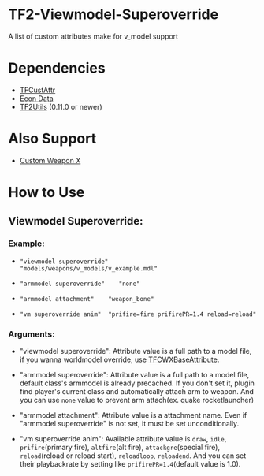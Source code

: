 # TF2-Viewmodel-Superoverride
A list of custom attributes make for v_model support

# Dependencies
- [TFCustAttr](https://github.com/nosoop/SM-TFCustAttr)
- [Econ Data](https://github.com/nosoop/SM-TFEconData)
- [TF2Utils](https://github.com/nosoop/SM-TFUtils) (0.11.0 or newer)

# Also Support
- [Custom Weapon X](https://github.com/nosoop/SM-TFCustomWeaponsX)

# How to Use

## Viewmodel Superoverride:

### Example:

- `"viewmodel superoverride"    "models/weapons/v_models/v_example.mdl"`

- `"armmodel superoverride"    "none"`

- `"armmodel attachment"    "weapon_bone"`

- `"vm superoverride anim"	"prifire=fire prifirePR=1.4 reload=reload"`

### Arguments:

- "viewmodel superoverride": Attribute value is a full path to a model file, if you wanna worldmodel override, use [TFCWXBaseAttribute](https://github.com/nosoop/SM-TFCWXBaseAttributes).

- "armmodel superoverride": Attribute value is a full path to a model file, default class's armmodel is already precached. If you don't set it, plugin find player's current class and automatically attach arm to weapon. And you can use `none` value to prevent arm attach(ex. quake rocketlauncher)

- "armmodel attachment": Attribute value is a attachment name. Even if "armmodel superoverride" is not set, it must be set unconditionally.

- "vm superoverride anim": Available attribute value is `draw`, `idle`, `prifire`(primary fire), `altfire`(alt fire), `attackgre`(special fire), `reload`(reload or reload start), `reloadloop`, `reloadend`. And you can set their playbackrate by setting like `prifirePR=1.4`(default value is 1.0).
